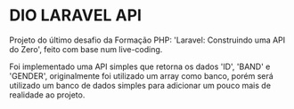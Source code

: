 # DIO LARAVEL API #

Projeto do último desafio da Formação PHP: 'Laravel: Construindo uma API do Zero', feito com base num live-coding.

Foi implementado uma API simples que retorna os dados 'ID', 'BAND' e 'GENDER', originalmente foi utilizado um array como
banco, porém será utilizado um banco de dados simples para adicionar um pouco mais de realidade ao projeto.
